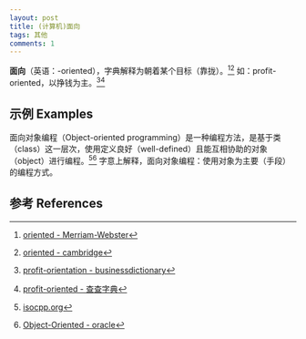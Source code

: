 ```yaml
---
layout: post
title: (计算机)面向
tags: 其他
comments: 1
---
```


**面向**（英语：-oriented），字典解释为朝着某个目标（靠拢）。[^1][^2]</sup> 如：profit-oriented，以挣钱为主。[^3][^4]

## 示例 Examples

面向对象编程（Object-oriented programming）是一种编程方法，是基于类（class）这一层次，使用定义良好（well-defined）且能互相协助的对象（object）进行编程。[^5][^6] 字意上解释，面向对象编程：使用对象为主要（手段）的编程方式。

## 参考 References


[^1]: [oriented - Merriam-Webster](https://www.merriam-webster.com/dictionary/oriented)
[^2]: [oriented - cambridge](https://dictionary.cambridge.org/dictionary/english/oriented)
[^3]: [profit-orientation - businessdictionary](http://www.businessdictionary.com/definition/profit-orientation.html)
[^4]: [profit-oriented - 查查字典](http://www.ichacha.net/profit-oriented.html)	
[^5]: [isocpp.org](https://isocpp.org/wiki/faq/big-picture#why-use-oo)
[^6]: [Object-Oriented - oracle](https://www.oracle.com/java/technologies/oop.html)